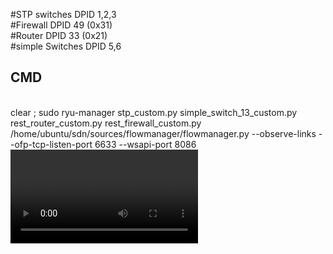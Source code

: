 #STP switches DPID 1,2,3
<br>
#Firewall DPID 49 (0x31)
<br>
#Router DPID 33 (0x21)
<br>
#simple Switches DPID 5,6
<br>
## CMD
<br>
clear ; sudo ryu-manager   stp_custom.py simple_switch_13_custom.py rest_router_custom.py rest_firewall_custom.py  /home/ubuntu/sdn/sources/flowmanager/flowmanager.py   --observe-links --ofp-tcp-listen-port 6633 --wsapi-port 8086




<video>
  https://youtu.be/BnibijGTgTQ



